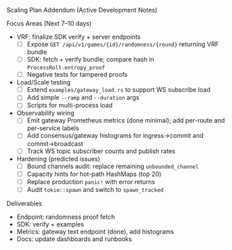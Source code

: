 Scaling Plan Addendum (Active Development Notes)

Focus Areas (Next 7–10 days)

- VRF: finalize SDK verify + server endpoints
  - [ ] Expose `GET /api/v1/games/{id}/randomness/{round}` returning VRF bundle
  - [ ] SDK: fetch + verify bundle; compare hash in `ProcessRoll.entropy_proof`
  - [ ] Negative tests for tampered proofs

- Load/Scale testing
  - [ ] Extend `examples/gateway_load.rs` to support WS subscribe load
  - [ ] Add simple `--ramp` and `--duration` args
  - [ ] Scripts for multi-process load

- Observability wiring
  - [ ] Emit gateway Prometheus metrics (done minimal); add per-route and per-service labels
  - [ ] Add consensus/gateway histograms for ingress→commit and commit→broadcast
  - [ ] Track WS topic subscriber counts and publish rates

- Hardening (predicted issues)
  - [ ] Bound channels audit: replace remaining `unbounded_channel`
  - [ ] Capacity hints for hot-path HashMaps (top 20)
  - [ ] Replace production `panic!` with error returns
  - [ ] Audit `tokio::spawn` and switch to `spawn_tracked`

Deliverables

- Endpoint: randomness proof fetch
- SDK: verify + examples
- Metrics: gateway text endpoint (done), add histograms
- Docs: update dashboards and runbooks
